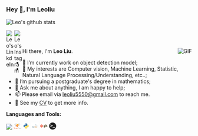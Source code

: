 ### Hey 👋, I'm Leoliu

![Leo's github stats](https://github-readme-stats.vercel.app/api?username=leoliu5550&show_icons=true&hide_border=true)

<a href="https://www.linkedin.com/in/leo-liu-aa83721b3/">
  <img align="left" alt="Leo's LinkdeIn" width="22px" src="https://cdn.jsdelivr.net/npm/simple-icons@v3/icons/linkedin.svg" />
</a>
<a href="https://www.instagram.com/leoliu5550/">
  <img align="left" alt="Leo's Instagram" width="22px" src="https://cdn.jsdelivr.net/npm/simple-icons@v3/icons/instagram.svg" />
</a>
<br />
<br />

Hi there, I'm **Leo Liu**.
  <img align="right" alt="GIF" src="https://i.pinimg.com/originals/9c/40/eb/9c40eb371f746929e1cb477da963e7a5.gif" />
  
- 🌱 I’m currently work on object detection model; 
- 🤔 My interests are Computer vision, Machine Learning, Statistic, Natural Language Processing/Understanding,  etc..;
- 💼 I’m pursuing a postgraduate's degree in mathematics;
- 💬 Ask me about anything, I am happy to help;
- 📫 Please email via leoliu5550@gmail.com to reach me.
- 📝 See my [CV](https://www.cakeresume.com/leo-liu-719306) to get more info.


**Languages and Tools:**  

<code><img height="20" src="https://pytorch.org/assets/images/pytorch-logo.png"></code>
<code><img height="20" src="https://raw.githubusercontent.com/github/explore/80688e429a7d4ef2fca1e82350fe8e3517d3494d/topics/tensorflow/tensorflow.png"></code>
<code><img height="20" src="https://raw.githubusercontent.com/github/explore/80688e429a7d4ef2fca1e82350fe8e3517d3494d/topics/python/python.png"></code>
<code><img height="20" src="https://raw.githubusercontent.com/github/explore/80688e429a7d4ef2fca1e82350fe8e3517d3494d/topics/mysql/mysql.png"></code>
<code><img height="20" src="https://raw.githubusercontent.com/github/explore/80688e429a7d4ef2fca1e82350fe8e3517d3494d/topics/git/git.png"></code>
<code><img height="20" src="https://raw.githubusercontent.com/github/explore/80688e429a7d4ef2fca1e82350fe8e3517d3494d/topics/terminal/terminal.png"></code>


